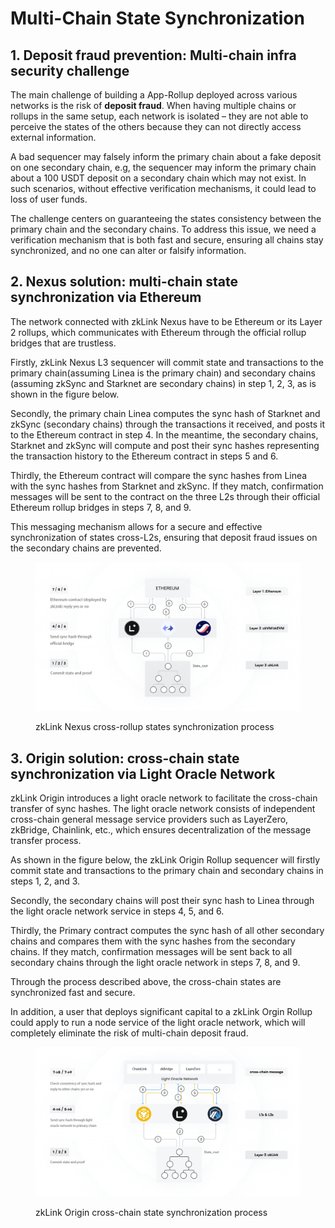 # Multi-Chain State Synchronization

## 1. Deposit fraud prevention: Multi-chain infra security challenge

The main challenge of building a App-Rollup deployed across various networks is the risk of **deposit fraud**. When having multiple chains or rollups in the same setup, each network is isolated – they are not able to perceive the states of the others because they can not directly access external information.

A bad sequencer may falsely inform the primary chain about a fake deposit on one secondary chain, e.g, the sequencer may inform the primary chain about a 100 USDT deposit on a secondary chain which may not exist. In such scenarios, without effective verification mechanisms, it could lead to loss of user funds.

The challenge centers on guaranteeing the states consistency between the primary chain and the secondary chains. To address this issue, we need a verification mechanism that is both fast and secure, ensuring all chains stay synchronized, and no one can alter or falsify information.

## 2. Nexus solution: multi-chain state synchronization via Ethereum

The network connected with zkLink Nexus have to be Ethereum or its Layer 2 rollups, which communicates with Ethereum through the official rollup bridges that are trustless.

Firstly, zkLink Nexus L3 sequencer will commit state and transactions to the primary chain(assuming Linea is the primary chain) and secondary chains (assuming zkSync and Starknet are secondary chains) in step 1, 2, 3, as is shown in the figure below.&#x20;

Secondly, the primary chain Linea computes the sync hash of Starknet and zkSync (secondary chains) through the transactions it received, and posts it to the Ethereum contract in step 4. In the meantime, the secondary chains, Starknet and zkSync will compute and post their sync hashes representing the transaction history to the Ethereum contract in steps 5 and 6.

Thirdly, the Ethereum contract will compare the sync hashes from Linea with the sync hashes from Starknet and zkSync. If they match, confirmation messages will be sent to the contract on the three L2s through their official Ethereum rollup bridges in steps 7, 8, and 9.

This messaging mechanism allows for a secure and effective synchronization of states cross-L2s, ensuring that deposit fraud issues on the secondary chains are prevented.

<figure><img src="../../../.gitbook/assets/figure6.png" alt=""><figcaption><p>zkLink Nexus cross-rollup states synchronization process</p></figcaption></figure>

## 3. Origin solution: cross-chain state synchronization via Light Oracle Network

zkLink Origin introduces a light oracle network to facilitate the cross-chain transfer of sync hashes. The light oracle network consists of independent cross-chain general message service providers such as LayerZero, zkBridge, Chainlink, etc., which ensures decentralization of the message transfer process.

As shown in the figure below, the zkLink Origin Rollup sequencer will firstly commit state and transactions to the primary chain and secondary chains in steps 1, 2, and 3.

Secondly, the secondary chains will post their sync hash to Linea through the light oracle network service in steps 4, 5, and 6.

Thirdly, the Primary contract computes the sync hash of all other secondary chains and compares them with the sync hashes from the secondary chains. If they match, confirmation messages will be sent back to all secondary chains through the light oracle network in steps 7, 8, and 9.

Through the process described above, the cross-chain states are synchronized fast and secure.

In addition, a user that deploys significant capital to a zkLink Orgin Rollup could apply to run a node service of the light oracle network, which will completely eliminate the risk of multi-chain deposit fraud.

<figure><img src="../../../.gitbook/assets/figure7.png" alt=""><figcaption><p>zkLink Origin cross-chain state synchronization process</p></figcaption></figure>
